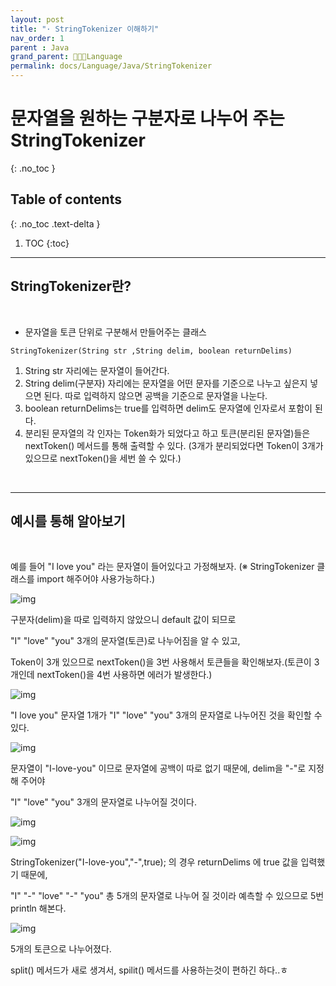 ```yaml
---
layout: post
title: "· StringTokenizer 이해하기"
nav_order: 1
parent : Java
grand_parent: 👩🏻‍💻Language
permalink: docs/Language/Java/StringTokenizer
---
```


# 문자열을 원하는 구분자로 나누어 주는 StringTokenizer
{: .no_toc }

## Table of contents
{: .no_toc .text-delta }

1. TOC
{:toc}

---


## StringTokenizer란?

<br>

- 문자열을 토큰 단위로 구분해서 만들어주는 클래스

```
StringTokenizer(String str ,String delim, boolean returnDelims)
```

1. String str 자리에는 문자열이 들어간다.
2. String delim(구분자) 자리에는 문자열을 어떤 문자를 기준으로 나누고 싶은지 넣으면 된다. 따로 입력하지 않으면 공백을 기준으로 문자열을 나눈다.
3. boolean returnDelims는 true를 입력하면 delim도 문자열에 인자로서 포함이 된다.
4. 분리된 문자열의 각 인자는 Token화가 되었다고 하고 토큰(분리된 문자열)들은 nextToken() 메서드를 통해 출력할 수 있다. (3개가 분리되었다면 Token이 3개가 있으므로 nextToken()을 세번 쓸 수 있다.)

<br>

------

## 예시를 통해 알아보기

<br>

예를 들어 "I love you" 라는 문자열이 들어있다고 가정해보자. (※ StringTokenizer 클래스를 import 해주어야 사용가능하다.)

![img](https://blog.kakaocdn.net/dn/p2wCT/btrJEKNwCNg/lETOkyFRpksVZ9y7X7iSlk/img.png)

구분자(delim)을 따로 입력하지 않았으니 default 값이 되므로

"I" "love" "you" 3개의 문자열(토큰)로 나누어짐을 알 수 있고,

Token이 3개 있으므로 nextToken()을 3번 사용해서 토큰들을 확인해보자.(토큰이 3개인데 nextToken()을 4번 사용하면 에러가 발생한다.)

![img](https://blog.kakaocdn.net/dn/bYW7i4/btrJIr0Nods/U8sTh52llvq0JvZq4WDOKk/img.png)

"I love you" 문자열 1개가 "I" "love" "you" 3개의 문자열로 나누어진 것을 확인할 수 있다.



![img](https://blog.kakaocdn.net/dn/bmlmMf/btrJLR5G7Ij/KvsKykKiUiGnpStFACroJ0/img.png)

문자열이 "I-love-you" 이므로 문자열에 공백이 따로 없기 때문에, delim을 "-"로 지정해 주어야

"I" "love" "you" 3개의 문자열로 나누어질 것이다.

![img](https://blog.kakaocdn.net/dn/blzeFX/btrJC5xTvtT/WdekP1VvAkuDVSWTk4fikk/img.png)



![img](https://blog.kakaocdn.net/dn/TIh0H/btrJEK7TKE5/4B63Ll5rCs8eTF6zCPdlg0/img.png)

StringTokenizer("I-love-you","-",true); 의 경우 returnDelims 에 true 값을 입력했기 때문에,

"I" "-" "love" "-" "you" 총 5개의 문자열로 나누어 질 것이라 예측할 수 있으므로 5번 println 해본다.

![img](https://blog.kakaocdn.net/dn/b0n28g/btrJKuiA4XK/FhUYvkvPklAMCqukyw9Xvk/img.png)

5개의 토큰으로 나누어졌다.



split() 메서드가 새로 생겨서, spilit() 메서드를 사용하는것이 편하긴 하다..ㅎ